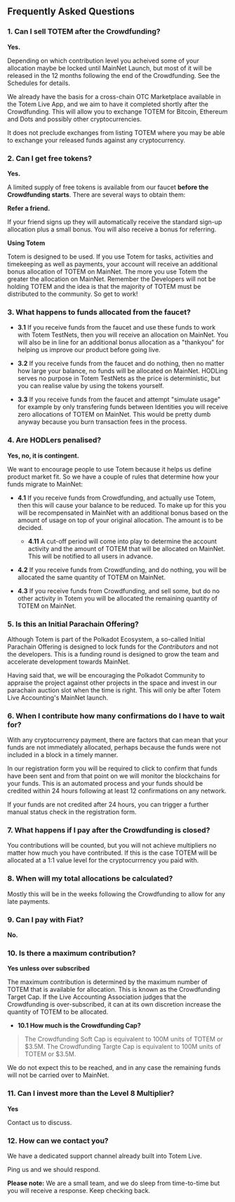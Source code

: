 ## Frequently Asked Questions

### 1. Can I sell TOTEM after the Crowdfunding?

**Yes.** 

Depending on which contribution level you acheived some of your allocation maybe be locked until MainNet Launch, but most of it will be released in the 12 months following the end of the Crowdfunding. See the Schedules for details.

We already have the basis for a cross-chain OTC Marketplace available in the Totem Live App, and we aim to have it completed shortly after the Crowdfunding. This will allow you to exchange TOTEM for Bitcoin, Ethereum and Dots and possibly other cryptocurrencies.

It does not preclude exchanges from listing TOTEM where you may be able to exchange your released funds against any cryptocurrency.

### 2. Can I get free tokens?

**Yes.** 

A limited supply of free tokens is available from our faucet **before the Crowdfunding starts**. There are several ways to obtain them:

**Refer a friend.** 

If your friend signs up they will automatically receive the standard sign-up allocation plus a small bonus. You will also receive a bonus for referring. 

**Using Totem**

Totem is designed to be used. If you use Totem for tasks, activities and timekeeping as well as payments, your account will receive an additional bonus allocation of TOTEM on MainNet. The more you use Totem the greater the allocation on MainNet. Remember the Developers will not be holding TOTEM and the idea is that the majority of TOTEM must be distributed to the community. So get to work!

### 3. What happens to funds allocated from the faucet?

* **3.1** If you receive funds from the faucet and use these funds to work with Totem TestNets, then you will receive an allocation on MainNet. You will also be in line for an additional bonus allocation as a "thankyou" for helping us improve our product before going live. 

* **3.2** If you receive funds from the faucet and do nothing, then no matter how large your balance, no funds will be allocated on MainNet. HODLing serves no purpose in Totem TestNets as the price is deterministic, but you can realise value by using the tokens yourself.

* **3.3** If you receive funds from the faucet and attempt "simulate usage" for example by only transfering funds between Identities you will receive zero allocations of TOTEM on MainNet. This would be pretty dumb anyway because you burn transaction fees in the process.

### 4. Are HODLers penalised?

**Yes, no, it is contingent.**

We want to encourage people to use Totem because it helps us define product market fit. So we have a couple of rules that determine how your funds migrate to MainNet:

* **4.1** If you receive funds from Crowdfunding, and actually use Totem, then this will cause your balance to be reduced. To make up for this you will be recompensated in MainNet with an additional bonus based on the amount of usage on top of your original allocation. The amount is to be decided.

    * **4.11** A cut-off period will come into play to determine the account activity and the amount of TOTEM that will be allocated on MainNet. This will be notified to all users in advance.

* **4.2** If you receive funds from Crowdfunding, and do nothing, you will be allocated the same quantity of TOTEM on MainNet.

* **4.3** If you receive funds from Crowdfunding, and sell some, but do no other activity in Totem you will be allocated the remaining quantity of TOTEM on MainNet.


### 5. Is this an Initial Parachain Offering?

Although Totem is part of the Polkadot Ecosystem, a so-called Initial Parachain Offering is designed to lock funds for the _Contributors_ and not the developers. This is a funding round is designed to grow the team and accelerate development towards MainNet.

Having said that, we will be encouraging the Polkadot Community to appraise the project against other projects in the space and invest in our parachain auction slot when the time is right. This will only be after Totem Live Accounting's MainNet launch.

### 6. When I contribute how many confirmations do I have to wait for?

With any cryptocurrency payment, there are factors that can mean that your funds are not immediately allocated, perhaps because the funds were not included in a block in a timely manner.

In our registration form you will be required to click to confirm that funds have been sent and from that point on we will monitor the blockchains for your funds. This is an automated process and your funds should be credited within 24 hours following at least 12 confirmations on any network. 

If your funds are not credited after 24 hours, you can trigger a further manual status check in the registration form.

### 7. What happens if I pay after the Crowdfunding is closed?

You contributions will be counted, but you will not achieve multipliers no matter how much you have contributed. If this is the case TOTEM will be allocated at a 1:1 value level for the cryptocurrrency you paid with.

### 8. When will my total allocations be calculated?

Mostly this will be in the weeks following the Crowdfunding to allow for any late payments.

### 9. Can I pay with Fiat?

**No.**

### 10. Is there a maximum contribution?

**Yes unless over subscribed**

The maximum contribution is determined by the maximum number of TOTEM that is available for allocation. This is known as the Crowdfunding Target Cap. If the Live Accounting Association judges that the Crowdfunding is over-subscribed, it can at its own discretion increase the quantity of TOTEM to be allocated.

* **10.1 How much is the Crowdfunding Cap?**

> The Crowdfunding Soft Cap is equivalent to 100M units of TOTEM or $3.5M.
> The Crowdfunding Targte Cap is equivalent to 100M units of TOTEM or $3.5M.

We do not expect this to be reached, and in any case the remaining funds will not be carried over to MainNet.

### 11. Can I invest more than the Level 8 Multiplier?

**Yes**

Contact us to discuss.

### 12. How can we contact you?

We have a dedicated support channel already built into Totem Live.

Ping us and we should respond. 

**Please note:** We are a small team, and we do sleep from time-to-time but you will receive a response. Keep checking back.

